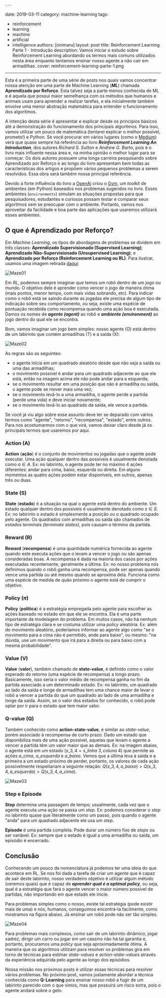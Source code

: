	---
date: 2019-03-11
category: machine-learning
tags:
  - reinforcement
  - learning
  - machine
  - artificial
  - intelligence
authors: [onimaru]
layout: post
title: Reinforcement Learning Parte 1 - Introdução
description: Vamos iniciar o estudo sobre Reinforcement Learning abordando os termos mais comuns utilizados nesta área enquanto tentamos ensinar nosso agente a não cair em armadilhas.
cover: reinforcement-learning-parte-1.png
---

Esta é a primeira parte de uma série de posts nos quais vamos concentrar nossa atenção em uma parte de Machine Learning (***ML***) chamada **Aprendizado por Reforço**. Esta talvez seja a parte menos conhecida de ML e é aquela que possui maior semelhança com os métodos que humanos e animais usam para aprender a realizar tarefas, e ela inicialmente também envolve uma menor abstração matemática para entender o funcionamento dos algoritmos.

A intenção desta série é apresentar e explicar desde os princípios básicos até a demonstração do funcionamento dos principais algoritmos. Para isso, vamos utilizar um pouco de matemática (tentarei explicar o melhor possível, prometo!) e Python. Se você procurar em vários lugares (como o [Medium](medium.com)) verá que quase sempre há referência ao livro ***Reinforcement Learning An Introduction***, dos autores *Richard S. Sutton* e *Andrew G. Barto*, pois é o livro mais influente nessa área e, na minha opinião o melhor lugar para se começar. Os dois autores possuem uma longa carreira pesquisando sobre Aprendizado por Reforço e ao longo do livro apresentam bem todas as características dos artigos e propõem vários pequenos problemas a serem resolvidos. Essa obra será também nossa principal referência.

Devido à forte influência do livro a [OpenAi](https://openai.com/) criou o [Gym](https://gym.openai.com/), um *toolkit* de ambientes (em Python) baseados nos problemas sugeridos no livro. Esses ambientes (`environments`) simulam as situações propostas para que pesquisadores, estudantes e curiosos possam testar e comparar seus algoritmos sem se preocupar com o ambiente. Portanto, vamos nos aproveitar da facilidade e boa parte das aplicações que usaremos utilizará esses ambientes.

## O que é Aprendizado por Reforço?

Em *Machine Learning*, os tipos de abordagens de problemas se dividem em três classes: **Aprendizado Supervisionado (Supervised Learning)**; **Aprendizado Não-Supervisionado (Unsupervised Learning)**; e **Aprendizado por Reforço (Reinforcement Learning ou RL)**. Para ilustrar, usamos uma imagem retirada [daqui](http://www.cognub.com/index.php/cognitive-platform/):

![Maze01](/images/reinforcement-learning-parte-1-introducao-1.png)

Em *RL*, podemos sempre imaginar que temos um robô dentro de um jogo ou mundo. O objetivo dele é aprender como vencer o jogo de maneira ótima (mais pontos, menor tempo, com mais vidas sobrando, etc). Para indicar como o robô está se saindo durante as jogadas ele precisa de algum tipo de indicação sobre seu comportamento, ou seja, existe uma espécie de pontuação recebida como recompensa quando uma ação boa é executada. Damos os nomes de ***agente (agent)*** ao robô e ***ambiente (environment)*** ao jogo dentro do qual ele se encontra.

Bom, vamos imaginar um jogo bem simples: nosso agente (O) está dentro de um labirinto que contém armadilhas (T) e a saída (X):

![Maze02](/images/reinforcement-learning-parte-1-introducao-2.png)

As regras são as seguintes:

-  o agente inicia em um quadrado aleatório desde que não seja a saída ou uma das armadilhas;
-  o movimento possível é andar para um quadrado adjacente ao que ele está, então na imagem acima ele não pode andar para a esquerda;
-  se o movimento resultar em uma posição que não é armadilha ou saída, o agente pode se mover mais uma vez;
-  se o movimento levá-lo a uma armadilha, o agente perde a partida (perde uma vida) e deve iniciar novamente;
-  se o movimento levá-lo ao quadrado da saída, ele vence a partida.

Se você já viu algo sobre esse assunto deve ter se deparado com vários termos como "agente", "retorno", "recompensa", "estado", entre outros. Para nos acostumarmos com o que virá, vamos deixar claro desde já os principais termos que usaremos por aqui.

### Action (A)

**Action** (**ação**) é o conjunto de movimentos ou jogadas que o agente pode executar. Uma ação qualquer dentro das possíveis é usualmente denotada como $a \in A$. Ex: no labirinto, o agente pode ter no máximo 4 ações diferentes: andar para cima, baixo, esquerda ou direita. Em alguns momentos as quatro ações podem estar disponíveis, em outros, apenas três ou duas.

### State (S)

**State** (**estado**) é a situação na qual o agente está dentro do ambiente. Um estado qualquer dentro dos possíveis é usualmente denotado como $s \in S$. Ex: no labirinto o estado é simplesmente a posição ou o quadrado ocupado pelo agente. Os quadrados com armadilhas ou saída são chamados de *estados terminais (terminate states)*, pois causam o término da partida.

### Reward (R)

**Reward** (**recompensa**) é uma quantidade numérica fornecida ao agente quando este executa ações que o levam a vencer o jogo ou são apenas consideradas boas. A recompensa é dada na maioria dos casos por ações executadas recentemente, geralmente a última. Ex: no nosso problema nós definimos quando o robô ganha uma recompensa, pode ser apenas quando vence uma partida ou até mesmo quando se aproxima dela. Funciona como uma espécie de medida de quão próximo o agente está de cumprir o objetivo.

### Policy ($\pi$)

**Policy** (**política**) é a estratégia empregada pelo agente para escolher as ações baseado no estado em que ele se encontra. Ela é uma parte importante da modelagem do problema. Em muitos casos, não há nenhum tipo de estratégia clara e se costuma utilizar uma *policy* aleatória. Ex: além do movimento aleatório, poderíamos informar ao agente algo como "se o movimento para a cima não é permitido, ande para baixo", ou mesmo: "na dúvida, use um movimento que irá para a direita ou para baixo com a mesma probabilidade".

### Value (V)

**Value** (**valor**), também chamado de **state-value**, é definido como o valor esperado do retorno (uma espécie de recompensa) a longo prazo. Basicamente, isso seria o valor médio de recompensa ganha no fim da partida associado a um determinado estado. Ex: no labirinto, um quadrado ao lado da saída e longe de armadilhas tem uma chance maior de levar o robô a vencer a partida do que um quadrado ao lado de uma armadilha e longe da saída. Assim, se o valor dos estados for conhecido, o robô pode optar por ir para o estado que tem maior valor.

### Q-value (Q)

Também conhecido como **action-state-value**, é similar ao *state-value*, porém associado à recompensa de curto prazo. Dado um estado que disponibiliza mais de uma ação possível, aquelas que levam o agente a vencer a partida têm um valor maior que as demais. Ex: na imagem abaixo, o agente está em um estado ($s\_{3,4} = s\_{linha\ 3, coluna\ 4}$) que permite as ações $a\_{cima}$, $a\_{esquerda}$ e $a\_{baixo}$. Vemos que a última leva à saída e a primeira a um estado próximo de perder, portanto, os valores de cada ação possivelmente respeitariam a seguinte relação: $Q(s\_{3,4},a\_{baixo}) > Q(s\_{3,4},a\_{esquerda}) > Q(s\_{3,4},a\_{cima})$.

![Maze03](/images/reinforcement-learning-parte-1-introducao-3.png)

### Step e Episode

**Step** determina uma passagem de tempo; usualmente, cada vez que o agente executa uma ação se passa um *step*. Ex: podemos considerar o *step* no labirinto quase que literalmente como um passo, pois quando o agente "anda" para um quadrado adjacente ele usa um *step*.

**Episode** é uma partida completa. Pode durar um número fixo de *steps* ou ser variável. Ex: sempre que o estado é igual a uma armadilha ou saída, um episódio é encerrado.

## Conclusão

Conhecendo um pouco da nomenclatura já podemos ter uma ideia do que acontece em RL. Se nos foi dada a tarefa de criar um agente que é capaz de sair deste labirinto, nosso verdadeiro objetivo é utilizar algum método (veremos quais) que é capaz de ***aprender qual é a optimal policy***, ou seja, qual é a estratégia que fará o agente vencer o maior número possível de partidas, não importando em que estado ele inicie.

Para problemas simples como o nosso, existe tal estratégia (pode existir mais de uma) e nós, humanos, conseguimos encontrá-la facilmente, como mostramos na figura abaixo. Já ensinar um robô pode não ser tão simples.

![Maze04](/images/reinforcement-learning-parte-1-introducao-4.png)

Para problemas mais complexos, como sair de um labirinto dinâmico, jogar xadrez, dirigir um carro ou jogar em um cassino não há tal garantia e, portanto, procuramos uma *policy* que seja aproximadamente ótima. A maneira que os algoritmos utilizam para resolver os problemas gira em torno de técnicas para estimar *state-values* e *action-state-values* através da experiência adquirida pelo agente ao longo dos episódios.

Nossa missão nos próximos posts é utilizar essas técnicas para resolver vários problemas. No próximo post, vamos justamente abordar a técnica conhecida como **Q-Learning** para ensinar nosso robô a fugir de um labirinto parecido com o que vimos, mas que possuirá um risco extra, pois o agente andará sobre o gelo.

